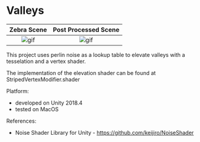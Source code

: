 Valleys
====
Zebra Scene           |  Post Processed  Scene
:-------------------------:|:-------------------------:
![gif](Media/Zebra.gif) | ![gif](Media/MixedStripes.gif)

This project uses perlin noise as a lookup table to elevate valleys with a tesselation and a vertex shader.

The implementation of the elevation shader can be found at StripedVertexModifier.shader 


Platform:
- developed on Unity 2018.4
- tested on MacOS

References:
-  Noise Shader Library for Unity - https://github.com/keijiro/NoiseShader